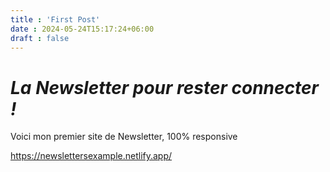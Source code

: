 ```yaml
---
title : 'First Post'
date : 2024-05-24T15:17:24+06:00
draft : false
---
```


# _La Newsletter pour rester connecter !_

Voici mon premier site de Newsletter, 100% responsive 

https://newslettersexample.netlify.app/

